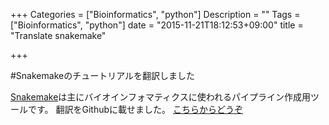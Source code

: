 +++
Categories = ["Bioinformatics", "python"]
Description = ""
Tags = ["Bioinformatics", "python"]
date = "2015-11-21T18:12:53+09:00"
title = "Translate snakemake"

+++

#Snakemakeのチュートリアルを翻訳しました

[Snakemake](https://bitbucket.org/johanneskoester/snakemake/wiki/Home)は主にバイオインフォマティクスに使われるパイプライン作成用ツールです。
翻訳をGithubに載せました。
[こちらからどうぞ](https://github.com/joemphilips/Translate_Snakemake_Tutorial)
